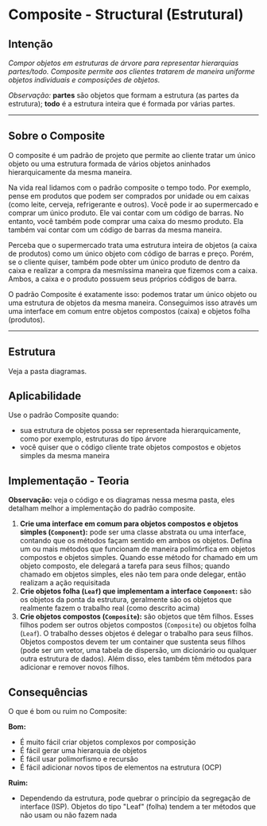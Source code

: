 # Composite - Structural (Estrutural)

## Intenção

*Compor objetos em estruturas de árvore para representar hierarquias partes/todo. Composite permite aos clientes tratarem de maneira uniforme objetos individuais e composições de objetos.*

*Observação:* **partes** são objetos que formam a estrutura (as partes da estrutura); **todo** é a estrutura inteira que é formada por várias partes.

---

## Sobre o Composite

O composite é um padrão de projeto que permite ao cliente tratar um único objeto ou uma estrutura formada de vários objetos aninhados hierarquicamente da mesma maneira.

Na vida real lidamos com o padrão composite o tempo todo. Por exemplo, pense em produtos que podem ser comprados por unidade ou em caixas (como leite, cerveja, refrigerante e outros). Você pode ir ao supermercado e comprar um único produto. Ele vai contar com um código de barras. No entanto, você também pode comprar uma caixa do mesmo produto. Ela também vai contar com um código de barras da mesma maneira.

Perceba que o supermercado trata uma estrutura inteira de objetos (a caixa de produtos) como um único objeto com código de barras e preço. Porém, se o cliente quiser, também pode obter um único produto de dentro da caixa e realizar a compra da mesmíssima maneira que fizemos com a caixa. Ambos, a caixa e o produto possuem seus próprios códigos de barra.

O padrão Composite é exatamente isso: podemos tratar um único objeto ou uma estrutura de objetos da mesma maneira. Conseguimos isso através um uma interface em comum entre objetos compostos (caixa) e objetos folha (produtos).

---

## Estrutura

Veja a pasta diagramas.

## Aplicabilidade

Use o padrão Composite quando:

- sua estrutura de objetos possa ser representada hierarquicamente, como por exemplo, estruturas do tipo árvore
- você quiser que o código cliente trate objetos compostos e objetos simples da mesma maneira

## Implementação - Teoria

**Observação:** veja o código e os diagramas nessa mesma pasta, eles detalham melhor a implementação do padrão composite.

1. **Crie uma interface em comum para objetos compostos e objetos simples (`Component`):** pode ser uma classe abstrata ou uma interface, contando que os métodos façam sentido em ambos os objetos. Defina um ou mais métodos que funcionam de maneira polimórfica em objetos compostos e objetos simples. Quando esse método for chamado em um objeto composto, ele delegará a tarefa para seus filhos; quando chamado em objetos simples, eles não tem para onde delegar, então realizam a ação requisitada
2. **Crie objetos folha (`Leaf`) que implementam a interface `Component`:** são os objetos da ponta da estrutura, geralmente são os objetos que realmente fazem o trabalho real (como descrito acima)  
3. **Crie objetos compostos (`Composite`):** são objetos que têm filhos. Esses filhos podem ser outros objetos compostos (`Composite`) ou objetos folha (`Leaf`). O trabalho desses objetos é delegar o trabalho para seus filhos. Objetos compostos devem ter um container que sustenta seus filhos (pode ser um vetor, uma tabela de dispersão, um dicionário ou qualquer outra estrutura de dados). Além disso, eles também têm métodos para adicionar e remover novos filhos.

## Consequências

O que é bom ou ruim no Composite:

**Bom:**
- É muito fácil criar objetos complexos por composição
- É fácil gerar uma hierarquia de objetos
- É fácil usar polimorfismo e recursão
- É fácil adicionar novos tipos de elementos na estrutura (OCP)

**Ruim:**
- Dependendo da estrutura, pode quebrar o princípio da segregação de interface (ISP). Objetos do tipo "Leaf" (folha) tendem a ter métodos que não usam ou não fazem nada